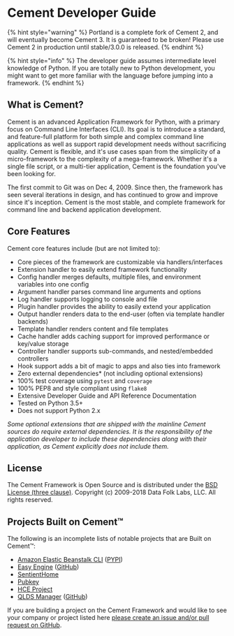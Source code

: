 # Cement Developer Guide

{% hint style="warning" %}
Portland is a complete fork of Cement 2, and will eventually become Cement 3. It is guaranteed to be broken! Please use Cement 2 in production until stable/3.0.0 is released.
{% endhint %}

{% hint style="info" %}
The developer guide assumes intermediate level knowledge of Python. If you are totally new to Python development, you might want to get more familiar with the language before jumping into a framework.
{% endhint %}

##  What is Cement?

Cement is an advanced Application Framework for Python, with a primary focus on Command Line Interfaces \(CLI\). Its goal is to introduce a standard, and feature-full platform for both simple and complex command line applications as well as support rapid development needs without sacrificing quality. Cement is flexible, and it's use cases span from the simplicity of a micro-framework to the complexity of a mega-framework. Whether it's a single file script, or a multi-tier application, Cement is the foundation you've been looking for.

The first commit to Git was on Dec 4, 2009. Since then, the framework has seen several iterations in design, and has continued to grow and improve since it's inception. Cement is the most stable, and complete framework for command line and backend application development.

## Core Features

Cement core features include \(but are not limited to\):

* Core pieces of the framework are customizable via handlers/interfaces
* Extension handler to easily extend framework functionality
* Config handler merges defaults, multiple files, and environment variables into one config
* Argument handler parses command line arguments and options
* Log handler supports logging to console and file
* Plugin handler provides the ability to easily extend your application
* Output handler renders data to the end-user \(often via template handler backends\)
* Template handler renders content and file templates
* Cache handler adds caching support for improved performance or key/value storage
* Controller handler supports sub-commands, and nested/embedded controllers
* Hook support adds a bit of magic to apps and also ties into framework
* Zero external dependencies\* \(not including optional extensions\)
* 100% test coverage using `pytest` and `coverage`
* 100% PEP8 and style compliant using `flake8`
* Extensive Developer Guide and API Reference Documentation
* Tested on Python 3.5+
* Does not support Python 2.x

_Some optional extensions that are shipped with the mainline Cement sources do require external dependencies. It is the responsibility of the application developer to include these dependencies along with their application, as Cement explicitly does not include them._

## License

The Cement Framework is Open Source and is distributed under the [BSD License \(three clause\)](https://opensource.org/licenses/BSD-3-Clause).  Copyright \(c\) 2009-2018 Data Folk Labs, LLC.  All rights reserved.

## Projects Built on Cement™

The following is an incomplete lists of notable projects that are Built on Cement™:

* [Amazon Elastic Beanstalk CLI](http://docs.aws.amazon.com/elasticbeanstalk/latest/dg/eb-cli3.html) \([PYPI](https://pypi.python.org/pypi/awsebcli)\)
* [Easy Engine](https://easyengine.io/) \([GitHub](https://github.com/EasyEngine/easyengine)\)
* [SentientHome](https://github.com/fxstein/SentientHome)
* [Pubkey](https://github.com/fxstein/pubkey)
* [HCE Project](http://hce-project.com/)
* [QLDS Manager](https://qlds-manager.readthedocs.io/en/stable/index.html) \([GitHub](https://github.com/rzeka/QLDS-Manager)\)

If you are building a project on the Cement Framework and would like to see your company or project listed here [please create an issue and/or pull request on GitHub](https://github.com/datafolklabs/cement/).

